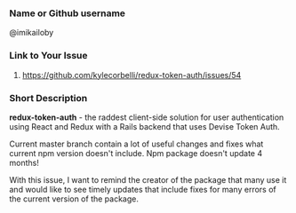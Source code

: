 ### Name or Github username

@imikailoby

### Link to Your Issue

1. https://github.com/kylecorbelli/redux-token-auth/issues/54

### Short Description

**redux-token-auth** - the raddest client-side solution for user authentication using React and Redux with a
Rails backend that uses Devise Token Auth.

Current master branch contain a lot of useful changes and fixes what current npm version doesn't include. Npm
package doesn't update 4 months!

With this issue, I want to remind the creator of the package that many use it and would like to see timely
updates that include fixes for many errors of the current version of the package.

